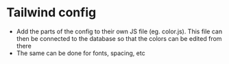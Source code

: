 # Tailwind config 
- Add the parts of the config to their own JS file (eg. color.js). This file can then be connected to the database so that the colors can be edited from there
- The same can be done for fonts, spacing, etc